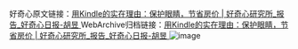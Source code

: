 好奇心原文链接：[用Kindle的实在理由：保护眼睛，节省房价 | 好奇心研究所_报告_好奇心日报-胡昱 ](https://www.qdaily.com/articles/11266.html)
WebArchive归档链接：[用Kindle的实在理由：保护眼睛，节省房价 | 好奇心研究所_报告_好奇心日报-胡昱 ](http://web.archive.org/web/20190623164113/https://www.qdaily.com/articles/11266.html)
![image](http://ww3.sinaimg.cn/large/007d5XDply1g3wgn8u94mj30u031p7oh)